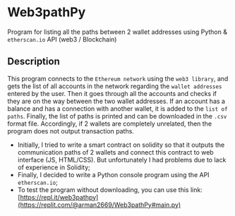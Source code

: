 # Web3pathPy
Program for listing all the paths between 2 wallet addresses using Python &amp; `etherscan.io` API (web3 / Blockchain)

## Description
This program connects to the `Ethereum network` using the `web3 library`, and gets the list of all accounts in the network regarding the `wallet addresses` entered by the user. Then it goes through all the accounts and checks if they are on the way between the two wallet addresses. If an account has a balance and has a connection with another wallet, it is added to the `list of paths`. Finally, the list of paths is printed and can be downloaded in the `.csv` format file. Accordingly, if 2 wallets are completely unrelated, then the program does not output transaction paths.
 - Initially, I tried to write a smart contract on solidity so that it outputs the communication paths of 2 wallets and connect this contract to web interface (JS, HTML/CSS). But unfortunately I had problems due to lack of experience in Solidity;
 - Finally, I decided to write a Python console program using the API `etherscan.io`;
 - To test the program without downloading, you can use this link: [https://repl.it/web3pathpy](https://replit.com/@arman2669/Web3pathPy#main.py)
